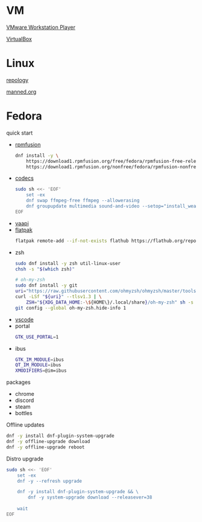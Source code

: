 # VM
[VMware Workstation Player](https://www.vmware.com/products/workstation-player.html)

[VirtualBox](https://www.virtualbox.org/wiki/Downloads)

# Linux
[repology](https://repology.org/)

[manned.org](https://manned.org/)

# Fedora
quick start
- [rpmfusion](https://docs.fedoraproject.org/en-US/quick-docs/setup_rpmfusion/)
	```sh
	dnf install -y \
		https://download1.rpmfusion.org/free/fedora/rpmfusion-free-release-$(rpm -E %fedora).noarch.rpm \
		https://download1.rpmfusion.org/nonfree/fedora/rpmfusion-nonfree-release-$(rpm -E %fedora).noarch.rpm
	```
- [codecs](https://rpmfusion.org/Howto/Multimedia)
	```sh
	sudo sh <<- 'EOF'
		set -ex
		dnf swap ffmpeg-free ffmpeg --allowerasing
		dnf groupupdate multimedia sound-and-video --setop="install_weak_deps=False" --exclude=PackageKit-gstreamer-plugin
	EOF
	```
- [vaapi](https://fedoraproject.org/wiki/Firefox_Hardware_acceleration)
- [flatpak](https://flatpak.org/setup/Fedora)
	```sh
	flatpak remote-add --if-not-exists flathub https://flathub.org/repo/flathub.flatpakrepo
	```
- zsh
	```sh
	sudo dnf install -y zsh util-linux-user
	chsh -s "$(which zsh)"

	# oh-my-zsh
	sudo dnf install -y git
	uri="https://raw.githubusercontent.com/ohmyzsh/ohmyzsh/master/tools/install.sh"
	curl -LSf "${uri}" --tlsv1.3 | \
		ZSH="${XDG_DATA_HOME:-\${HOME\}/.local/share}/oh-my-zsh" sh -s -- --unattended
	git config --global oh-my-zsh.hide-info 1
	```
- [vscode](https://code.visualstudio.com/docs/setup/linux)
- portal
	```sh
	GTK_USE_PORTAL=1
	```
- ibus
	```sh
	GTK_IM_MODULE=ibus
	QT_IM_MODULE=ibus
	XMODIFIERS=@im=ibus
	```
packages
- chrome
- discord
- steam
- bottles

Offline updates
```sh
dnf -y install dnf-plugin-system-upgrade
dnf -y offline-upgrade download
dnf -y offline-upgrade reboot
```

Distro upgrade
```sh
sudo sh <<- 'EOF'
	set -ex
	dnf -y --refresh upgrade

	dnf -y install dnf-plugin-system-upgrade && \
		dnf -y system-upgrade download --releasever=38
	
	wait
EOF
```